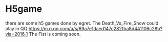 # H5game
there are some h5 games done by egret.
The Death_Vs_Fire_Show could play in QQ:https://m.q.qq.com/a/s/69a7e1daed147c282fba8d441106c28b?via=2016_1
The Fist is coming soon.
